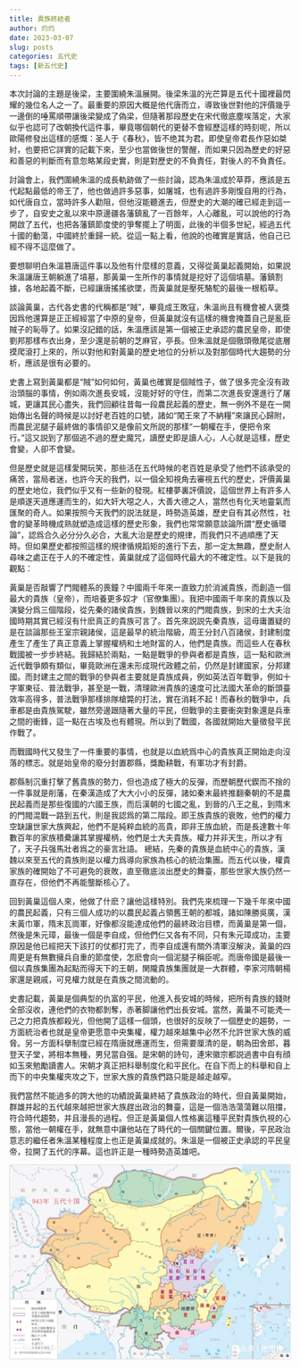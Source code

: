 ```yaml
---
title: 貴族終結者
author: 灼灼
date: 2023-03-07
slug: posts
categories: 五代史
tags: [新五代史]
---
```


本次討論的主題是後梁，主要圍繞朱溫展開。後梁朱溫的光芒算是五代十國裡最閃耀的幾位名人之一了。最重要的原因大概是他代唐而立，導致後世對他的評價幾乎一邊倒的唾罵順帶讓後梁變成了偽梁，但隨著那段歷史在宋代徹底塵埃落定，大家似乎也認可了改朝換代這件事，畢竟哪個朝代的更替不會經歷這樣的時刻呢，所以歐陽修發出這樣的感慨：圣人于《春秋》，皆不绝其为君。即使皇帝君長作惡如桀紂，也要把它詳實的記載下來，至少也當做後世的警醒，而如果只因為歷史的好惡和善惡的判斷而有意忽略某段史實，則是對歷史的不負責任，對後人的不負責任。

討論會上，我們圍繞朱溫的成長軌跡做了一些討論，認為朱溫成於草莽，應該是五代起點最低的帝王了，他也做過許多惡事，如屠城，也有過許多剛愎自用的行為，如代唐自立，當時許多人勸阻，但他沒能聽進去，但歷史的大潮的確已經走到這一步了，自安史之亂以來中原邊疆各藩鎮亂了一百餘年，人心離亂，可以說他的行為開啟了五代，也把各藩鎮節度使的爭奪擺上了明面，此後的半個多世紀，經過五代十國的動蕩，中國終於重歸一統。從這一點上看，他說的也確實是實話，他自己已經不得不這麼做了。

要想聊明白朱溫篡唐這件事以及他有什麼樣的意義，又得從黃巢起義開始，如果説朱溫讓唐王朝躺進了墳墓，那黃巢一生所作的事情就是挖好了這個墳墓。藩鎮割據，各地起義不斷，已經讓唐搖搖欲墜，而黃巢就是壓死駱駝的最後一根稻草。

談論黃巢，古代各史書的代稱都是“賊”，畢竟成王敗寇，朱溫尚且有機會被人褒獎因爲他還算是正正經經當了中原的皇帝，但黃巢就沒有這樣的機會掩蓋自己是亂臣賊子的恥辱了。如果沒記錯的話，朱溫應該是第一個被正史承認的農民皇帝，即使劉邦那樣布衣出身，至少還是前朝的芝麻官，亭長。但朱溫就是個徹頭徹尾從底層摸爬滾打上來的，所以對他和對黃巢的歷史地位的分析以及對那個時代大趨勢的分析，應該是很有必要的。

史書上寫到黃巢都是“賊”如何如何，黃巢也確實是個賊性子，做了很多完全沒有政治頭腦的事情，例如兩次進長安城，沒能好好的守住，而第二次進長安還進行了屠城，更讓其民心盡失，我們回顧往昔每一段農民起義的歷史，無一例外不是在一開始傳出名聲的時候是以討好老百姓的口號，諸如“闖王來了不納糧”來讓民心歸附，而農民泥腿子最終做的事情卻又是像前文所説的那樣“一朝權在手，便把令來行。”這又説到了那個逃不過的歷史魔咒，讀歷史即是讀人心，人心就是這樣，歷史會變，人卻不會變。

但是歷史就是這樣愛開玩笑，那些活在五代時候的老百姓是承受了他們不該承受的痛苦，當局者迷，也許今天的我們，以一個全知視角去審視五代的歷史，評價黃巢的歷史地位，我們似乎又有一些新的發現。紅樓夢裏評價說，這個世界上有許多人是順遂天道應運而生的，如大奸大噁之人，大善大德之人，當然也有化天地靈氣而匯聚的奇人。如果按照今天我們的説法就是，時勢造英雄，歷史自有其必然性，社會的變革時機成熟就塑造成這樣的歷史形象，我們也常常願意談論所謂“歷史循環論”，認爲合久必分分久必合，大亂大治是歷史的規律，而我們只不過順應了天時。但如果歷史都按照這樣的規律循規蹈矩的進行下去，那一定太無趣，歷史耐人尋味之處正在于人的不確定性，黃巢就成了這個時代最大的不確定性。以下是我的觀點：

黃巢是否敲響了門閥體系的喪鐘？中國兩千年來一直致力於消滅貴族，而創造一個最大的貴族（皇帝），而培養更多奴才（官僚集團）。我把中國兩千年來的貴族以及演變分爲三個階段，從先秦的諸侯貴族，到魏晉以來的門閥貴族，到宋的士大夫治國時期其實已經沒有什麽真正的貴族可言了。首先來説説先秦貴族，這毋庸置疑的是在談論那些王室宗親諸侯，這是最早的統治階級，周王分封八百諸侯，封建制度產生了產生了真正意義上掌握權柄和土地財富的人，他們是貴族。而這些人在春秋戰國被一步步終結。我歸結於兩點，一點是戰爭的參與者都是貴族，這一點和歐洲近代戰爭頗有類似，畢竟歐洲在還未形成現代政體之前，仍然是封建國家，分邦建國。而封建主之間的戰爭的參與者主要就是貴族成員，例如英法百年戰爭，例如十字軍東征、普法戰爭，甚至是一戰，清理歐洲貴族的速度可比法國大革命的斷頭臺效率高得多，普法戰爭那樣排隊槍斃的打法，實在消耗不起！而春秋的戰爭中，兵車都是由貴族駕駛，雖然旁邊跟隨著大量的平民，但戰爭的主要衝突對象還是兵車之間的衝鋒，這一點在古埃及也有體現。所以到了戰國，各國就開始大量徵發平民作戰了。

而戰國時代又發生了一件重要的事情，也就是以血統爲中心的貴族真正開始走向沒落的標志。就是始皇帝的廢分封置郡縣，獎勵耕戰，有軍功才有封爵。

郡縣制沉重打擊了舊貴族的勢力，但也造成了極大的反彈，而歷朝歷代鍥而不捨的一件事就是削藩，在秦漢造成了大大小小的反彈，諸如秦末最終推翻秦朝的不是農民起義而是那些復國的六國王族，而后漢朝的七國之亂，到晉的八王之亂，到隋末的門閥混戰一路到五代，則是我認爲的第二階段。即王族貴族的衰敗，他們的權力空缺讓世家大族興起，他們不是純粹血統的高貴，即非王族血統，而是長達數十年數百年的家族積纍讓其掌握權柄，他們是士大夫貴族。權力并非天生，所以才有了，天子兵强馬壯者爲之的豪言壯語。
總結，先秦的貴族是血統中心的貴族，漢魏以來至五代的貴族則是以權力爲導向家族為核心的統治集團。而五代以後，權貴家族的確開始了不可避免的衰敗，直至徹底淡出歷史的舞臺，那些世家大族仍然一直存在，但他們不再能壟斷核心了。

回到黃巢這個人來，他做了什麽？讓他這樣特別。我們先來梳理一下幾千年來中國的農民起義，只有三個人成功的以農民起義占領舊王朝的都城，諸如陳勝吳廣，漢末黃巾軍，隋末瓦崗軍，好像都沒能達成他們的最終政治目標，而黃巢是第一個，然後是朱元璋，最後一個是李自成，但他們仨又各有不同，只有朱元璋成功，主要原因是他已經把天下該打的仗都打完了，而李自成還有關外清軍沒解決，黃巢的四周更是有無數擁兵自重的節度使，怎麽會向一個泥腿子稱臣呢。而唐帝國是最後一個以貴族集團為起點而得天下的王朝，関隴貴族集團就是一大群體，李家河隋朝楊家還是親戚，可見權力就是在貴族之間流動的。

史書記載，黃巢是個典型的仇富的平民，他進入長安城的時候，把所有貴族的錢財全部沒收，連他們的衣物都剝奪，赤著脚讓他們出長安城。當然，黃巢不可能凴一己之力把貴族都殺光，但他開了這樣一個頭，也很好的反映了一個歷史的趨勢，一方面統治者也就是皇帝更愿意中央集權，權力越來越集中必然不允許世家大族的威脅。另一方面科擧制度已經在隋唐就應運而生，但需要厘清的是，朝為田舍郎，暮登天子堂，將相本無種，男兒當自强。是宋朝的詩句，連宋徽宗都説過書中自有顔如玉來勉勵讀書人。宋朝才真正把科舉制度化和平民化。在自下而上的科舉和自上而下的中央集權夾攻之下，世家大族的貴族們路只能是越走越窄。

我們當然不能過多的誇大他的功績說黃巢終結了貴族政治的時代，但自黃巢開始，群雄并起的五代越來越把世家大族趕出政治的舞臺，這是一個浩浩蕩蕩難以阻擋，符合時代趨勢，并且漫長的過程。但正是黃巢個人性格裏這種平民對貴族仇視的心態，當他一朝權在手，就無意中讓他站在了時代的一個關鍵位置。爾後，平民政治意志的繼任者朱溫某種程度上也正是黃巢成就的。朱溫是一個被正史承認的平民皇帝，拉開了五代的序幕。這也許正是一種時勢造英雄吧。

![五代地圖](https://github.com/shucyc/cyc-starage1/blob/main/五代十国地图.jpeg?raw=true "五代十國地圖")
